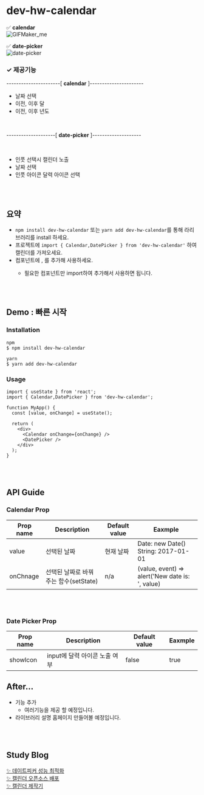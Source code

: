 # dev-hw-calendar
✅ **calendar** <br/>
![GIFMaker_me](https://github.com/user-attachments/assets/8da6ad1e-6086-46a1-8441-d514e37e37d6)
<br/>

✅ **date-picker** <br/>
![date-picker](https://github.com/user-attachments/assets/53e51011-cead-42c1-b6f3-44444d53beed)


### ✓ 제공기능
----------------------[ **calendar** ]----------------------
- 날짜 선택
- 이전, 이후 달
- 이전, 이후 년도
<br/>

--------------------[ **date-picker** ]--------------------
  
<br/>

- 인풋 선택시 캘린더 노출
- 날짜 선택
- 인풋 아이콘 달력 아이콘 선택

<br/>
<br/>

## 요약
- ```npm install dev-hw-calendar``` 또는 ```yarn add dev-hw-calendar```를 통해 라리브러리를 install 하세요.
- 프로젝트에 ```import { Calendar,DatePicker } from 'dev-hw-calendar'``` 하여 캘린더를 가져오세요.
- 컴포넌트에 <Calendar/>, <DatePicker/> 를 추가해 사용하세요.
   - 필요한 컴포넌트만 import하여 추가해서 사용하면 됩니다.

<br/>
<br/>

## Demo : 빠른 시작
### Installation
```
npm
$ npm install dev-hw-calendar

yarn
$ yarn add dev-hw-calendar
```

### Usage
```
import { useState } from 'react';
import { Calendar,DatePicker } from 'dev-hw-calendar';

function MyApp() {
  const [value, onChange] = useState();

  return (
    <div>
      <Calendar onChange={onChange} />
      <DatePicker />
    </div>
  );
}
```

<br/>
<br/>

## API Guide
### Calendar Prop
| Prop name | Description | Default value | Eaxmple |
|-------|----------------|---------|--------|
|value| 선택된 날짜 | 현재 날짜 | Date: new Date() <br/> String: 2017-01-01 |
|onChnage| 선택된 날짜로 바꿔주는 함수(setState) | n/a | (value, event) => alert('New date is: ', value) |

<br/>
<br/>

### Date Picker Prop
| Prop name | Description | Default value | Eaxmple |
|-------|----------------|---------|--------|
|showIcon| input에 달력 아이콘 노출 여부 | false | true || false |

## After...
- 기능 추가
   - 여러기능을 제공 할 예정입니다.
- 라이브러리 설명 홈페이지 만들어볼 예정입니다.
   
<br/>
<br/>

## Study Blog 
[✨ 데이트피커 성능 최적화](https://dev-raccoon-man.tistory.com/78)
<br/>
[✨ 캘린더 오픈소스 배포](https://dev-raccoon-man.tistory.com/74)
<br/>
[✨ 캘린더 제작기](https://dev-raccoon-man.tistory.com/75)
